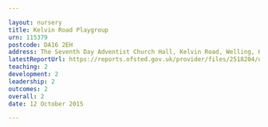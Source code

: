 ```yaml
---

layout: nursery
title: Kelvin Road Playgroup
urn: 115379
postcode: DA16 2EH
address: The Seventh Day Adventist Church Hall, Kelvin Road, Welling, Kent, DA16 2EH
latestReportUrl: https://reports.ofsted.gov.uk/provider/files/2518204/urn/115379.pdf
teaching: 2
development: 2
leadership: 2
outcomes: 2
overall: 2
date: 12 October 2015

---
```

